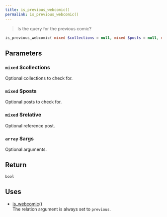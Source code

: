 ```yaml
---
title: is_previous_webcomic()
permalink: is_previous_webcomic()
---
```


> Is the query for the previous comic?

```php
is_previous_webcomic( mixed $collections = null, mixed $posts = null, mixed $relative = null, array $args = [] ) : bool
```

## Parameters

### `mixed` $collections
Optional collections to check for.

### `mixed` $posts
Optional posts to check for.

### `mixed` $relative
Optional reference post.

### `array` $args
Optional arguments.

## Return

`bool`

## Uses
- [is_webcomic()](is_webcomic())  
The relation argument is always set to `previous`.

